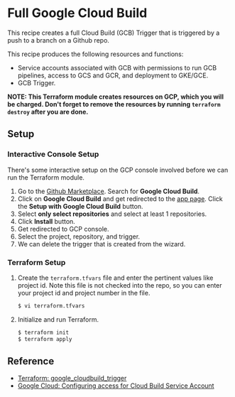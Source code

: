 # Full Google Cloud Build

This recipe creates a full Cloud Build (GCB) Trigger that is triggered by a push to a branch on a Github repo.

This recipe produces the following resources and functions:

* Service accounts associated with GCB with permissions to run GCB pipelines, access to GCS and GCR, and deployment to GKE/GCE.
* GCB Trigger.

**NOTE: This Terraform module creates resources on GCP, which you will be charged. Don't forget to remove the resources by running `terraform destroy` after you are done.**

## Setup

### Interactive Console Setup

There's some interactive setup on the GCP console involved before we can run the Terraform module.

1. Go to the [Github Marketplace](https://github.com/marketplace). Search for **Google Cloud Build**.
1. Click on **Google Cloud Build** and get redirected to the [app page](https://github.com/apps/google-cloud-build). Click the **Setup with Google Cloud Build** button.
1. Select **only select repositories** and select at least 1 repositories.
1. Click **Install** button. 
1. Get redirected to GCP console.
1. Select the project, repository, and trigger.
1. We can delete the trigger that is created from the wizard.

### Terraform Setup

1. Create the `terraform.tfvars` file and enter the pertinent values like project id. Note this file is not checked into the repo, so you can enter your project id and project number in the file.

   ```bash
   $ vi terraform.tfvars
   ```

1. Initialize and run Terraform.

   ```bash
   $ terraform init
   $ terraform apply
   ```

## Reference

* [Terraform: google_cloudbuild_trigger](https://registry.terraform.io/providers/hashicorp/google/latest/docs/resources/cloudbuild_trigger)
* [Google Cloud: Configuring access for Cloud Build Service Account](https://cloud.google.com/cloud-build/docs/securing-builds/configure-access-for-cloud-build-service-account)

